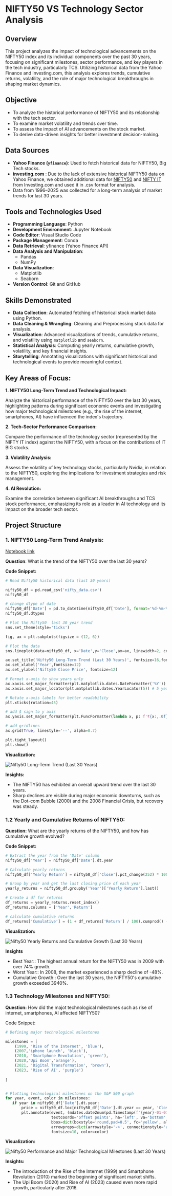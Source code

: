 # NIFTY50 VS Technology Sector Analysis
## Overview
This project analyzes the impact of technological advancements on the NIFTY50 index and its individual components over the past 30 years, focusing on significant milestones, sector performance, and key players in the tech industry, particularly TCS. Utilizing historical data from the Yahoo Finance and investing.com, this analysis explores trends, cumulative returns, volatility, and the role of major technological breakthroughs in shaping market dynamics.

## Objective
 - To analyze the historical performance of NIFTY50 and its relationship with the tech sector.
 - To examine market volatility and trends over time.
 - To assess the impact of AI advancements on the stock market.
 - To derive data-driven insights for better investment decision-making.

## Data Sources
  - **Yahoo Finance (`yfinance`)**: Used to fetch historical data for NIFTY50, 
    Big Tech stocks.
  - **investing.com** : Due to the lack of extensive historical NIFTY50 data on Yahoo Finance, we obtained additional data for [NIFTY50](https://github.com/gautamnakum40/Python_NIFTY50vsTECH_Analysis/blob/master/nifty_data.csv) and [NIFTY IT](https://github.com/gautamnakum40/Python_NIFTY50vsTECH_Analysis/blob/master/Nifty%20IT%20Historical%20Data.csv) from Investing.com and used it in .csv format for analysis.
  - Data from 1996–2025 was collected for a long-term analysis of market trends for last 30 years.

## Tools and Technologies Used
  - **Programming Language**: Python
  - **Development Environment**: Jupyter Notebook
  - **Code Editor**: Visual Studio Code
  - **Package Management**: Conda
  - **Data Retrieval**: yfinance (Yahoo Finance API)
  - **Data Analysis and Manipulation**:
       - Pandas
       - NumPy
  - **Data Visualization**:
       - Matplotlib
       - Seaborn
  - **Version Control**: Git and GitHub

## Skills Demonstrated
   - **Data Collection**: Automated fetching of historical stock market data using 
     Python. 
   - **Data Cleaning & Wrangling**: Cleaning and Preprocessing stock data for analysis.
   - **Visualization**: Advanced visualizations of trends, cumulative returns, and volatility using `matplotlib` and `seaborn`.
   - **Statistical Analysis**: Computing yearly returns, cumulative growth, volatility, and key financial insights.
   - **Storytelling**: Annotating visualizations with significant historical and technological events to provide meaningful context.

## Key Areas of Focus:
**1. NIFTY50 Long-Term Trend and Technological Impact:**

Analyze the historical performance of the NIFTY50 over the last 30 years, highlighting patterns during significant economic events and investigating how major technological milestones (e.g., the rise of the internet, smartphones, AI) have influenced the index's trajectory.

**2. Tech-Sector Performance Comparison:**

Compare the performance of the technology sector (represented by the NIFTY IT index) against the NIFTY50, with a focus on the contributions of IT BIG stocks.

**3. Volatility Analysis:**

Assess the volatility of key technology stocks, particularly Nvidia, in relation to the NIFTY50, exploring the implications for investment strategies and risk management.

**4. AI Revolution:**

Examine the correlation between significant AI breakthroughs and TCS stock performance, emphasizing its role as a leader in AI technology and its impact on the broader tech sector.

## Project Structure
### 1. NIFTY50 Long-Term Trend Analysis:
   
[Notebook link](https://github.com/gautamnakum40/Python_NIFTY50vsTECH_Analysis/blob/master/1.%20Nifty50%20Market%20Trend%20Analysis.ipynb)

**Question**: What is the trend of the NIFTY50 over the last 30 years?

**Code Snippet:** 

```python
# Read Nifty50 historical data (last 30 years)

nifty50_df = pd.read_csv('nifty_data.csv')
nifty50_df

# change dtype of date
nifty50_df['Date'] = pd.to_datetime(nifty50_df['Date'], format='%d-%m-%Y', errors='coerce')
nifty50_df.dtypes

# Plot the Nifty50  last 30 year trend 
sns.set_theme(style='ticks')

fig, ax = plt.subplots(figsize = (12, 6))

# Plot the data
sns.lineplot(data=nifty50_df, x='Date',y='Close',ax=ax, linewidth=2, color='#007acc')

ax.set_title('Nifty50 Long-Term Trend (Last 30 Years)', fontsize=16,fontweight='bold')
ax.set_xlabel('Year',fontsize=12)
ax.set_ylabel('Nifty50 Close Price', fontsize=12)

# Format x-axis to show years only
ax.xaxis.set_major_formatter(plt.matplotlib.dates.DateFormatter('%Y'))  # Show year only
ax.xaxis.set_major_locator(plt.matplotlib.dates.YearLocator(5)) # 5 year range gap

# Rotate x-axis labels for better readability
plt.xticks(rotation=45)

# add $ sign to y axis
ax.yaxis.set_major_formatter(plt.FuncFormatter(lambda x, p: f'₹{x:,.0f}'))

# add gridlines
ax.grid(True, linestyle='--', alpha=0.7)

plt.tight_layout()
plt.show()
```

**Visualization:**

![Nifty50 Long-Term Trend (Last 30 Years)](https://github.com/gautamnakum40/Python_NIFTY50vsTECH_Analysis/blob/master/Plots/Nifty50%20Market%20Trend%20Analysis.png)

**Insights:**
   - The NIFTY50 has exhibited an overall upward trend over the last 30 years.
   - Sharp declines are visible during major economic downturns, such as the Dot-com Bubble (2000) and the 2008 Financial Crisis, but recovery was steady. 
   
### 1.2 Yearly and Cumulative Returns of NIFTY50:

**Question:** What are the yearly returns of the NIFTY50, and how has cumulative growth evolved?

**Code Snippet:**
```python
# Extract the year from the 'Date' column
nifty50_df['Year'] = nifty50_df['Date'].dt.year

# Calculate yearly returns
nifty50_df['Yearly Return'] = nifty50_df['Close'].pct_change(252) * 100  # cause there are usually 252 trading days in a year

# Group by year and get the last closing price of each year
yearly_returns = nifty50_df.groupby('Year')['Yearly Return'].last()

# Create a df for returns
df_returns = yearly_returns.reset_index()
df_returns.columns = ['Year','Return']

# calculate cumulative returns
df_returns['Cumulative'] = (1 + df_returns['Return'] / 100).cumprod() - 1
```

**Visualization:**

![Nifty50 Yearly Returns and Cumulative Growth (Last 30 Years)](https://github.com/gautamnakum40/Python_NIFTY50vsTECH_Analysis/blob/master/Plots/yearly%20return%20%20of%20the%20Nify50%20over%20last%2030%20years.png)

**Insights**

 - Best Year:: The highest annual return for the NIFTY50 was in 2009 with over 74% growth.
 - Worst Year:: In 2008, the market experienced a sharp decline of -48%.
 - Cumulative Growth:: Over the last 30 years, the NIFTY50's cumulative growth exceeded 3940%.

### 1.3 Technology Milestones and NIFTY50:

**Question:** How did the majot technological milestones such as rise of internet, smartphones, AI affected NIFTY50?

 Code Snippet:
 
 ```python
 # Defining major technological milestones

milestones = [
     (1999, 'Rise of the Internet', 'blue'),
     (2007,'iphone launch', 'black'),
     (2010, 'Smartphone Revolution', 'green'),
     (2020,'Upi Boom','orange'),
     (2021, 'Digital Transformation', 'brown'),
     (2023, 'Rise of AI', 'purple')
             
]


# Plotting technological milestones on the S&P 500 graph
for year, event, color in milestones:
    if year in nifty50_df['Date'].dt.year:
        price = nifty50_df.loc[nifty50_df['Date'].dt.year == year, 'Close'].values[0]
        plt.annotate(event, (mdates.date2num(pd.Timestamp(f'{year}-01-01')), price), xytext=(10, 10), 
                     textcoords='offset points', ha='left', va='bottom',
                     bbox=dict(boxstyle='round,pad=0.5', fc='yellow', alpha=0.5),
                     arrowprops=dict(arrowstyle='->', connectionstyle='arc3,rad=0', color=color),
                     fontsize=10, color=color)
```

**Visualization:**

![Nifty50 Performance and Major Technological Milestones (Last 30 Years)](https://github.com/gautamnakum40/Python_NIFTY50vsTECH_Analysis/blob/master/Plots/Nifty50%20Performance%20and%20Major%20Technological%20Milestones%20(Last%2030%20Years).png)

**Insights:**

   - The introduction of the Rise of the Internet (1999) and Smartphone Revolution (2010) marked the beginning of significant market shifts.
   - The Upi Boom (2020) and Rise of AI (2023) caused even more rapid growth, particularly after 2016.  







